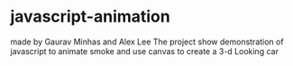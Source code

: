 # javascript-animation
made by Gaurav Minhas and Alex Lee
The project show demonstration of javascript to animate smoke and use canvas to create a 3-d Looking car
